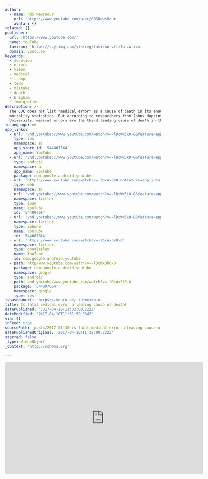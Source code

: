 ```yaml
---
author:
  - name: PBS NewsHour
    url: 'https://www.youtube.com/user/PBSNewsHour'
    avatar: {}
related: []
publisher:
  url: 'https://www.youtube.com/'
  name: YouTube
  favicon: 'https://s.ytimg.com/yts/img/favicon-vflz7uhzw.ico'
  domain: youtu.be
keywords:
  - duration
  - errors
  - views
  - medical
  - trump
  - tedx
  - mistake
  - death
  - brigham
  - immigration
description: >-
  The CDC does not list "medical error" as a cause of death in its annual
  mortality statistics. But according to researchers from Johns Hopkins
  University, medical errors are the third leading cause of death in the nation.
inLanguage: en
app_links:
  - url: 'vnd.youtube://www.youtube.com/watch?v=-lDcWx3k0-0&feature=applinks'
    type: ios
    namespace: ai
    app_store_id: '544007664'
    app_name: YouTube
  - url: 'vnd.youtube://www.youtube.com/watch?v=-lDcWx3k0-0&feature=applinks'
    type: android
    namespace: ai
    app_name: YouTube
    package: com.google.android.youtube
  - url: 'https://www.youtube.com/watch?v=-lDcWx3k0-0&feature=applinks'
    type: web
    namespace: ai
  - url: 'vnd.youtube://www.youtube.com/watch?v=-lDcWx3k0-0&feature=applinks'
    namespace: twitter
    type: ipad
    name: YouTube
    id: '544007664'
  - url: 'vnd.youtube://www.youtube.com/watch?v=-lDcWx3k0-0&feature=applinks'
    namespace: twitter
    type: iphone
    name: YouTube
    id: '544007664'
  - url: 'https://www.youtube.com/watch?v=-lDcWx3k0-0'
    namespace: twitter
    type: googleplay
    name: YouTube
    id: com.google.android.youtube
  - path: http/www.youtube.com/watch?v=-lDcWx3k0-0
    package: com.google.android.youtube
    namespace: google
    type: android
  - path: vnd.youtube/www.youtube.com/watch?v=-lDcWx3k0-0
    package: '544007664'
    namespace: google
    type: ios
isBasedOnUrl: 'https://youtu.be/-lDcWx3k0-0'
title: Is fatal medical error a leading cause of death?
datePublished: '2017-04-10T11:32:00.222Z'
dateModified: '2017-04-10T11:31:59.864Z'
via: {}
inFeed: true
sourcePath: _posts/2017-01-30-is-fatal-medical-error-a-leading-cause-of-death.md
datePublishedOriginal: '2017-04-10T11:32:00.222Z'
starred: false
_type: VideoObject
_context: 'http://schema.org'

---
```

<iframe src="https://cdn.embedly.com/widgets/media.html?src=https%3A%2F%2Fwww.youtube.com%2Fembed%2F-lDcWx3k0-0%3Ffeature%3Doembed&amp;url=http%3A%2F%2Fwww.youtube.com%2Fwatch%3Fv%3D-lDcWx3k0-0&amp;image=https%3A%2F%2Fi.ytimg.com%2Fvi%2F-lDcWx3k0-0%2Fhqdefault.jpg&amp;key=b7d04c9b404c499eba89ee7072e1c4f7&amp;type=text%2Fhtml&amp;schema=youtube" width="640" height="360" scrolling="no" frameborder="0" allowfullscreen="" style=""></iframe>